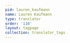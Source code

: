 ```yaml
---
pid: lauren_kaufmann
name: Lauren Kaufmann
type: translator
order: '110'
layout: tagpage
collection: translator_tags
---
```

